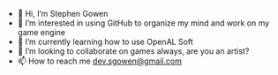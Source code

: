 - 👋 Hi, I’m Stephen Gowen
- 👀 I’m interested in using GitHub to organize my mind and work on my game engine
- 🌱 I’m currently learning how to use OpenAL Soft
- 💞️ I’m looking to collaborate on games always, are you an artist?
- 📫 How to reach me dev.sgowen@gmail.com

<!---
sgowen/sgowen is a ✨ special ✨ repository because its `README.md` (this file) appears on your GitHub profile.
You can click the Preview link to take a look at your changes.
--->
